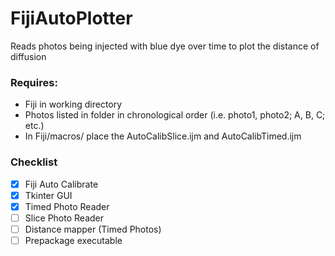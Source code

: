 # FijiAutoPlotter
Reads photos being injected with blue dye over time to plot the distance of diffusion

### Requires: 
- Fiji in working directory 
- Photos listed in folder in chronological order (i.e. photo1, photo2; A, B, C; etc.)
- In Fiji/macros/ place the AutoCalibSlice.ijm and AutoCalibTimed.ijm

### Checklist
- [x] Fiji Auto Calibrate
- [x] Tkinter GUI
- [x] Timed Photo Reader
- [ ] Slice Photo Reader
- [ ] Distance mapper (Timed Photos)
- [ ] Prepackage executable
